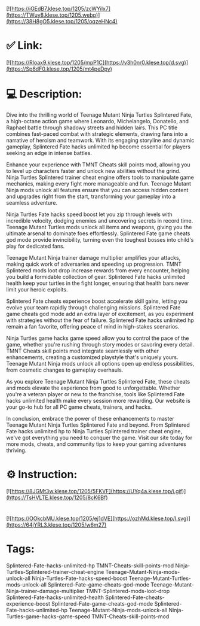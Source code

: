[![https://iGEdB7.klese.top/1205/zcWYiIx7](https://TWuy8.klese.top/1205.webp)](https://38H8gO5.klese.top/1205/oqzeHNc4)
# ✅ Link:
[![https://Rloax9.klese.top/1205/mpP1C](https://v3h0nr0.klese.top/d.svg)](https://Sp6dF0.klese.top/1205/mt4peDpy)
# 💻 Description:
Dive into the thrilling world of Teenage Mutant Ninja Turtles Splintered Fate, a high-octane action game where Leonardo, Michelangelo, Donatello, and Raphael battle through shadowy streets and hidden lairs. This PC title combines fast-paced combat with strategic elements, drawing fans into a narrative of heroism and teamwork. With its engaging storyline and dynamic gameplay, Splintered Fate hacks unlimited hp become essential for players seeking an edge in intense battles.



Enhance your experience with TMNT Cheats skill points mod, allowing you to level up characters faster and unlock new abilities without the grind. Ninja Turtles Splintered trainer cheat engine offers tools to manipulate game mechanics, making every fight more manageable and fun. Teenage Mutant Ninja mods unlock all features ensure that you can access hidden content and upgrades right from the start, transforming your gameplay into a seamless adventure.



Ninja Turtles Fate hacks speed boost let you zip through levels with incredible velocity, dodging enemies and uncovering secrets in record time. Teenage Mutant Turtles mods unlock all items and weapons, giving you the ultimate arsenal to dominate foes effortlessly. Splintered Fate game cheats god mode provide invincibility, turning even the toughest bosses into child's play for dedicated fans.



Teenage Mutant Ninja trainer damage multiplier amplifies your attacks, making quick work of adversaries and speeding up progression. TMNT Splintered mods loot drop increase rewards from every encounter, helping you build a formidable collection of gear. Splintered Fate hacks unlimited health keep your turtles in the fight longer, ensuring that health bars never limit your heroic exploits.



Splintered Fate cheats experience boost accelerate skill gains, letting you evolve your team rapidly through challenging missions. Splintered Fate game cheats god mode add an extra layer of excitement, as you experiment with strategies without the fear of failure. Splintered Fate hacks unlimited hp remain a fan favorite, offering peace of mind in high-stakes scenarios.



Ninja Turtles game hacks game speed allow you to control the pace of the game, whether you're rushing through story modes or savoring every detail. TMNT Cheats skill points mod integrate seamlessly with other enhancements, creating a customized playstyle that's uniquely yours. Teenage Mutant Ninja mods unlock all options open up endless possibilities, from cosmetic changes to gameplay overhauls.



As you explore Teenage Mutant Ninja Turtles Splintered Fate, these cheats and mods elevate the experience from good to unforgettable. Whether you're a veteran player or new to the franchise, tools like Splintered Fate hacks unlimited health make every session more rewarding. Our website is your go-to hub for all PC game cheats, trainers, and hacks.



In conclusion, embrace the power of these enhancements to master Teenage Mutant Ninja Turtles Splintered Fate and beyond. From Splintered Fate hacks unlimited hp to Ninja Turtles Splintered trainer cheat engine, we've got everything you need to conquer the game. Visit our site today for more mods, cheats, and community tips to keep your gaming adventures thriving.

# ⚙️ Instruction:
[![https://8JGMt3w.klese.top/1205/5FKVF](https://UYq4a.klese.top/i.gif)](https://TsHVLTE.klese.top/1205/8cK6Bf)
#
[![https://OOkcbMU.klese.top/1205/ej1dVE](https://ozhMd.klese.top/l.svg)](https://64jYRL3.klese.top/1205/w6m27)
# Tags:
Splintered-Fate-hacks-unlimited-hp TMNT-Cheats-skill-points-mod Ninja-Turtles-Splintered-trainer-cheat-engine Teenage-Mutant-Ninja-mods-unlock-all Ninja-Turtles-Fate-hacks-speed-boost Teenage-Mutant-Turtles-mods-unlock-all Splintered-Fate-game-cheats-god-mode Teenage-Mutant-Ninja-trainer-damage-multiplier TMNT-Splintered-mods-loot-drop Splintered-Fate-hacks-unlimited-health Splintered-Fate-cheats-experience-boost Splintered-Fate-game-cheats-god-mode Splintered-Fate-hacks-unlimited-hp Teenage-Mutant-Ninja-mods-unlock-all Ninja-Turtles-game-hacks-game-speed TMNT-Cheats-skill-points-mod






